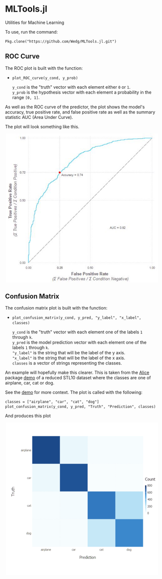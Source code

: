 # MLTools.jl
Utilities for Machine Learning

To use, run the command:
```jlcon
Pkg.clone("https://github.com/Wedg/MLTools.jl.git")
```

## ROC Curve
The ROC plot is built with the function:    
- `plot_ROC_curve(y_cond, y_prob)`

  `y_cond` is the "truth" vector with each element either `0` or `1`.  
  `y_prob` is the hypothesis vector with each element a probability in the range `[0, 1]`.
  
As well as the ROC curve of the predictor, the plot shows the model's accuracy, true positive rate, and false positive rate as well as the summary statistic AUC (Area Under Curve).

The plot will look something like this.

<p align="center">
  <img src="demo/roc.png" width="500"/>
</p>
  
  
## Confusion Matrix
The confusion matrix plot is built with the function:    
- `plot_confusion_matrix(y_cond, y_pred, "y_label", "x_label", classes)`

  `y_cond` is the "truth" vector with each element one of the labels `1` through `k`.  
  `y_pred` is the model prediction vector with each element one of the labels `1` through `k`.  
  `"y_label"` is the string that will be the label of the y axis.  
  `"x_label"` is the string that will be the label of the x axis.  
  `classes` is a vector of strings representing the classes.
  
An example will hopefully make this clearer. This is taken from the [Alice](https://github.com/Wedg/Alice.jl) package [demo](http://htmlpreview.github.io/?https://github.com/Wedg/Alice.jl/blob/master/demo/stl10/Demo_STL10_B_Convolution_and_Pooling.html) of a reduced STL10 dataset where the classes are one of airplane, car, cat or dog.

See the [demo](http://htmlpreview.github.io/?https://github.com/Wedg/Alice.jl/blob/master/demo/stl10/Demo_STL10_B_Convolution_and_Pooling.html) for more context. The plot is called with the following:
```jlcon
classes = ["airplane", "car", "cat", "dog"]
plot_confusion_matrix(y_cond, y_pred, "Truth", "Prediction", classes)
```

And produces this plot

<p align="center">
  <img src="demo/cmp.png" width="500"/>
</p>
